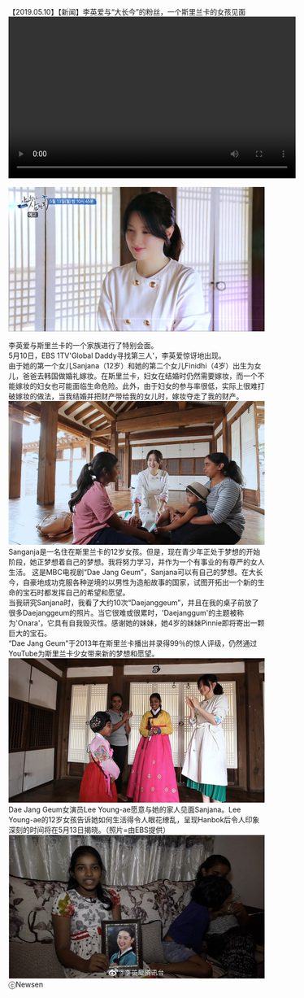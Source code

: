 【2019.05.10】【新闻】李英爱与“大长今”的粉丝，一个斯里兰卡的女孩见面           
<video style="width: 565px; height: 317.8125px; background: #000;" src="https://gss3.baidu.com/6LZ0ej3k1Qd3ote6lo7D0j9wehsv/tieba-smallvideo-transcode/8746911_08fbdf60a0d46c6c3961260c09960235_0.mp4" data-threadid="6127287676" data-md5="08fbdf60a0d46c6c3961260c09960235" controls="" autoplay=""></video>             

![pic](./1.jpg)             

李英爱与斯里兰卡的一个家族进行了特别会面。        
5月10日，EBS 1TV'Global Daddy寻找第三人'，李英爱惊讶地出现。      
由于她的第一个女儿Sanjana（12岁）和她的第二个女儿Finidhi（4岁）出生为女儿，爸爸去韩国做婚礼嫁妆。在斯里兰卡，妇女在结婚时仍然需要嫁妆，而一个不能嫁妆的妇女也可能面临生命危险。此外，由于妇女的参与率很低，实际上很难打破嫁妆的做法，当我结婚并把财产带给我的女儿时，嫁妆夺走了我的财产。             
![pic](./2.jpg)              
Sanganja是一名住在斯里兰卡的12岁女孩。但是，现在青少年正处于梦想的开始阶段，她正梦想着自己的梦想。我将努力学习，并作为一个有事业的有尊严的女人生活。
这是MBC电视剧“Dae Jang Geum”，Sanjana可以有自己的梦想。在大长今，自豪地成功克服各种逆境的以男性为造船故事的国家，试图开拓出一个新的生命的宝石时都发挥自己的希望和愿望。                   
当我研究Sanjana时，我看了大约10次“Daejanggeum”，并且在我的桌子前放了很多Daejanggeum的照片。当它很难或很累时，'Daejanggum'的主题被称为'Onara'，它具有自我毁灭性。感谢她的妹妹，她4岁的妹妹Pinnie即将寄出一颗巨大的宝石。                  
“Dae Jang Geum”于2013年在斯里兰卡播出并录得99％的惊人评级，仍然通过YouTube为斯里兰卡少女带来新的梦想和愿望。              
![pic](./3.jpg)              
Dae Jang Geum女演员Lee Young-ae愿意与她的家人见面Sanjana。Lee Young-ae的12岁女孩告诉她如何生活得令人眼花缭乱，呈现Hanbok后令人印象深刻的时间将在5月13日揭晓。（照片=由EBS提供）           
![pic](./4.jpg)     
ⓒNewsen
